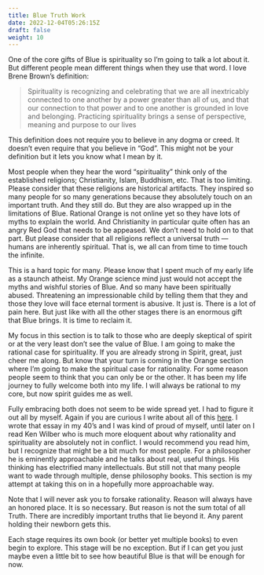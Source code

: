 ```yaml
---
title: Blue Truth Work
date: 2022-12-04T05:26:15Z
draft: false
weight: 10
---
```

One of the core gifts of Blue is spirituality so I’m going to talk a lot about it. But different people mean different things when they use that word. I love Brene Brown’s definition:

> Spirituality is recognizing and celebrating that we are all inextricably connected to one another by a power greater than all of us, and that our connection to that power and to one another is grounded in love and belonging. Practicing spirituality brings a sense of perspective, meaning and purpose to our lives

This definition does not require you to believe in any dogma or creed. It doesn’t even require that you believe in “God”.  This might not be your definition but it lets you know what I mean by it.

Most people when they hear the word “spirituality” think only of the established religions; Christianity, Islam, Buddhism, etc. That is too limiting. Please consider that these religions are historical artifacts. They inspired so many people for so many generations because they absolutely touch on an important truth. And they still do. But they are also wrapped up in the limitations of Blue. Rational Orange is not online yet so they have lots of myths to explain the world. And Christianity in particular quite often has an angry Red God that needs to be appeased. We don’t need to hold on to that part.  But please consider that all religions reflect a universal truth — humans are inherently spiritual. That is, we all can from time to time touch the infinite.

This is a hard topic for many.  Please know that I spent much of my early life as a staunch atheist. My Orange science mind just would not accept the myths and wishful stories of Blue. And so many have been spiritually abused. Threatening an impressionable child by telling them that they and those they love will face eternal torment is abusive. It just is. There is a lot of pain here.  But just like with all the other stages there is an enormous gift that Blue brings. It is time to reclaim it.

My focus in this section is to talk to those who are deeply skeptical of spirit or at the very least don’t see the value of Blue. I am going to make the rational case for spirituality. If you are already strong in Spirit, great, just cheer me along. But know that your turn is coming in the Orange section where I’m going to make the spiritual case for rationality. For some reason people seem to think that you can only be or the other. It has been my life journey to fully welcome both into my life. I will always be rational to my core, but now spirit guides me as well.

Fully embracing both does not seem to be wide spread yet.  I had to figure it out all by myself. Again if you are curious I write about all of this [here][1]. I wrote that essay in my 40’s and I was kind of proud of myself, until later on I read Ken Wilber who is much more eloquent about why rationality and spirituality are absolutely not in conflict. I would recommend you read him, but I recognize that might be a bit much for most people. For a philosopher he is eminently approachable and he talks about real, useful things. His thinking has electrified many intellectuals. But still not that many people want to wade through multiple, dense philosophy books. This section is my attempt at taking this on in a hopefully more approachable way.

Note that I will never ask you to forsake rationality. Reason will always have an honored place. It is so necessary. But reason is not the sum total of all Truth. There are incredibly important truths that lie beyond it.  Any parent holding their newborn gets this. 

Each stage requires its own book (or better yet multiple books) to even begin to explore. This stage will be no exception. But if I can get you just maybe even a little bit to see how beautiful Blue is that will be enough for now.




  

[1]:	/other/my-waking-up